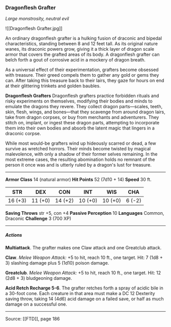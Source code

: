 ### Dragonflesh Grafter
_Large monstrosity, neutral evil_

![[Dragonflesh Grafter.jpg]]

An ordinary dragonflesh grafter is a hulking fusion of draconic and bipedal characteristics, standing between 8 and 12 feet tall. As its original nature wanes, its draconic powers grow, giving it a thick layer of dragon scale armor that covers the grafted areas of its body. A dragonflesh grafter can belch forth a gout of corrosive acid in a mockery of dragon breath.

As a universal effect of their experimentation, grafters become obsessed with treasure. Their greed compels them to gather any gold or gems they can. After taking this treasure back to their lairs, they gaze for hours on end at their glittering trinkets and golden baubles.


**Dragonflesh Grafters** Dragonflesh grafters practice forbidden rituals and risky experiments on themselves, modifying their bodies and minds to emulate the dragons they revere. They collect dragon parts—scales, teeth, skin, flesh, wings, and bones—that they scavenge from around dragon lairs, take from dragon corpses, or buy from merchants and adventurers. They stitch on, implant, or ingest these dragon parts, attempting to incorporate them into their own bodies and absorb the latent magic that lingers in a draconic corpse.

While most would-be grafters wind up hideously scarred or dead, a few survive as wretched horrors. Their minds become twisted by magical malevolence, with only a shadow of their former selves remaining. In the most extreme cases, the resulting abomination holds no remnant of the person it once was and is utterly ruled by a dragon's lust for treasure.





---

**Armor Class** 14 (natural armor)
**Hit Points** 52 (7d10 + 14)
**Speed** 30 ft.

| STR     | DEX     | CON     | INT     | WIS     | CHA     |
|---------|---------|---------|---------|---------|---------|
| 16 (+3) | 11 (+0) | 14 (+2) | 10 (+0) | 10 (+0) | 6 (-2) |

**Saving Throws** str +5, con +4
**Passive Perception** 10
**Languages** Common, Draconic
**Challenge** 3 (700 XP)

---

##### Actions
**Multiattack**. The grafter makes one Claw attack and one Greatclub attack.

**Claw**. _Melee Weapon Attack:_ +5 to hit, reach 10 ft., one target. Hit: 7 (1d8 + 3) slashing damage plus 5 (1d10) poison damage.

**Greatclub**. _Melee Weapon Attack:_ +5 to hit, reach 10 ft., one target. Hit: 12 (2d8 + 3) bludgeoning damage.

**Acid Retch Recharge 5-6**. The grafter retches forth a spray of acidic bile in a 30-foot cone. Each creature in that area must make a DC 12 Dexterity saving throw, taking 14 (4d6) acid damage on a failed save, or half as much damage on a successful one.


---

Source: [[FTD]], page 186